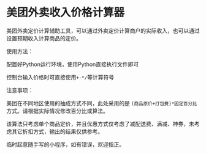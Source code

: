 # 美团外卖收入价格计算器

美团外卖定价计算辅助工具，可以通过外卖定价计算商户的实际收入，也可以通过设置预期收入计算商品的定价。

使用方法：

配置好Python运行环境，使用Python直接执行文件即可

控制台输入价格时可直接使用`+-*/`等计算符号

注意事项：

美团在不同地区使用的抽成方式不同，此处采用的是 `(商品原价+打包费)*固定百分比` 方式。请根据实际情况修改百分比或算法。

该算法只考虑单个商品定价，并且优惠方式仅考虑了减配送费、满减、神券，未考虑其它折扣方式，输出的结果仅供参考。

临时起意随手写的小程序，如有错误，欢迎指正。

